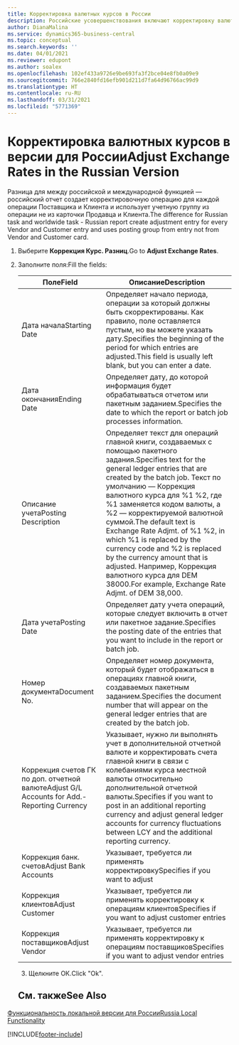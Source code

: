 ```yaml
---
title: Корректировка валютных курсов в России
description: Российские усовершенствования включают корректировку валютных курсов.
author: DianaMalina
ms.service: dynamics365-business-central
ms.topic: conceptual
ms.search.keywords: ''
ms.date: 04/01/2021
ms.reviewer: edupont
ms.author: soalex
ms.openlocfilehash: 102ef433a9726e9be693fa3f2bce04e8fb0a09e9
ms.sourcegitcommit: 766e2840fd16efb901d211d7fa64d96766ac99d9
ms.translationtype: HT
ms.contentlocale: ru-RU
ms.lasthandoff: 03/31/2021
ms.locfileid: "5771369"
---
```

# <a name="adjust-exchange-rates-in-the-russian-version"></a><span data-ttu-id="f269c-103">Корректировка валютных курсов в версии для России</span><span class="sxs-lookup"><span data-stu-id="f269c-103">Adjust Exchange Rates in the Russian Version</span></span>

<span data-ttu-id="f269c-104">Разница для между российской и международной функцией — российский отчет создает корректировочную операцию для каждой операции Поставщика и Клиента и использует учетную группу из операции не из карточки Продавца и Клиента.</span><span class="sxs-lookup"><span data-stu-id="f269c-104">The difference for Russian task and worldwide task - Russian report create adjustment entry for every Vendor and Customer entry and uses posting group from entry not from Vendor and Customer card.</span></span>

1. <span data-ttu-id="f269c-105">Выберите **Коррекция Курс. Разниц**.</span><span class="sxs-lookup"><span data-stu-id="f269c-105">Go to **Adjust Exchange Rates**.</span></span>

2. <span data-ttu-id="f269c-106">Заполните поля:</span><span class="sxs-lookup"><span data-stu-id="f269c-106">Fill the fields:</span></span>

   | <span data-ttu-id="f269c-107">Поле</span><span class="sxs-lookup"><span data-stu-id="f269c-107">Field</span></span>                                           | <span data-ttu-id="f269c-108">Описание</span><span class="sxs-lookup"><span data-stu-id="f269c-108">Description</span></span>                                                  |
   | ----------------------------------------------- | ------------------------------------------------------------ |
   | <span data-ttu-id="f269c-109">Дата начала</span><span class="sxs-lookup"><span data-stu-id="f269c-109">Starting Date</span></span>                                   | <span data-ttu-id="f269c-110">Определяет начало периода, операции за который должны быть скорректированы. Как правило, поле оставляется пустым, но вы можете указать дату.</span><span class="sxs-lookup"><span data-stu-id="f269c-110">Specifies the beginning of the period for which entries are adjusted.This field is usually left blank, but you can enter a date.</span></span> |
   | <span data-ttu-id="f269c-111">Дата окончания</span><span class="sxs-lookup"><span data-stu-id="f269c-111">Ending Date</span></span>                                     | <span data-ttu-id="f269c-112">Определяет дату, до которой информация будет обрабатываться отчетом или пакетным заданием.</span><span class="sxs-lookup"><span data-stu-id="f269c-112">Specifies the date to which the report or batch job processes information.</span></span> |
   | <span data-ttu-id="f269c-113">Описание учета</span><span class="sxs-lookup"><span data-stu-id="f269c-113">Posting Description</span></span>                             | <span data-ttu-id="f269c-114">Определяет текст для операций главной книги, создаваемых с помощью пакетного задания.</span><span class="sxs-lookup"><span data-stu-id="f269c-114">Specifies text for the general ledger entries that are created by the batch job.</span></span> <span data-ttu-id="f269c-115">Текст по умолчанию — Коррекция валютного курса для %1 %2, где %1 заменяется кодом валюты, а %2 — корректируемой валютной суммой.</span><span class="sxs-lookup"><span data-stu-id="f269c-115">The default text is Exchange Rate Adjmt. of %1 %2, in which %1 is replaced by the currency code and %2 is replaced by the currency amount that is adjusted.</span></span> <span data-ttu-id="f269c-116">Например, Коррекция валютного курса для DEM 38000.</span><span class="sxs-lookup"><span data-stu-id="f269c-116">For example, Exchange Rate Adjmt. of DEM 38,000.</span></span> |
   | <span data-ttu-id="f269c-117">Дата учета</span><span class="sxs-lookup"><span data-stu-id="f269c-117">Posting Date</span></span>                                    | <span data-ttu-id="f269c-118">Определяет дату учета операций, которые следует включить в отчет или пакетное задание.</span><span class="sxs-lookup"><span data-stu-id="f269c-118">Specifies the posting date of the entries that you want to include in the report or batch job.</span></span> |
   | <span data-ttu-id="f269c-119">Номер документа</span><span class="sxs-lookup"><span data-stu-id="f269c-119">Document No.</span></span>                                    | <span data-ttu-id="f269c-120">Определяет номер документа, который будет отображаться в операциях главной книги, создаваемых пакетным заданием.</span><span class="sxs-lookup"><span data-stu-id="f269c-120">Specifies the document number that will appear on the general ledger entries that are created by the batch job.</span></span> |
   | <span data-ttu-id="f269c-121">Коррекция счетов ГК по доп. отчетной валюте</span><span class="sxs-lookup"><span data-stu-id="f269c-121">Adjust G/L Accounts for Add.-Reporting Currency</span></span> | <span data-ttu-id="f269c-122">Указывает, нужно ли выполнять учет в дополнительной отчетной валюте и корректировать счета главной книги в связи с колебаниями курса местной валюты относительно дополнительной отчетной валюты.</span><span class="sxs-lookup"><span data-stu-id="f269c-122">Specifies if you want to post in an additional reporting currency and adjust general ledger accounts for currency fluctuations between LCY and the additional reporting currency.</span></span> |
   | <span data-ttu-id="f269c-123">Коррекция банк. счетов</span><span class="sxs-lookup"><span data-stu-id="f269c-123">Adjust Bank Accounts</span></span>                            | <span data-ttu-id="f269c-124">Указывает, требуется ли применять корректировку</span><span class="sxs-lookup"><span data-stu-id="f269c-124">Specifies if you want to adjust</span></span>                              |
   | <span data-ttu-id="f269c-125">Коррекция клиентов</span><span class="sxs-lookup"><span data-stu-id="f269c-125">Adjust Customer</span></span>                                 | <span data-ttu-id="f269c-126">Указывает, требуется ли применять корректировку к операциям клиентов</span><span class="sxs-lookup"><span data-stu-id="f269c-126">Specifies if you want to adjust customer entries</span></span>             |
   | <span data-ttu-id="f269c-127">Коррекция поставщиков</span><span class="sxs-lookup"><span data-stu-id="f269c-127">Adjust Vendor</span></span>                                   | <span data-ttu-id="f269c-128">Указывает, требуется ли применять корректировку к операциям поставщиков</span><span class="sxs-lookup"><span data-stu-id="f269c-128">Specifies if you want to adjust vendor entries</span></span>               |

   3. <span data-ttu-id="f269c-129">Щелкните ОК.</span><span class="sxs-lookup"><span data-stu-id="f269c-129">Click "Ok".</span></span>
   
   ## <a name="see-also"></a><span data-ttu-id="f269c-130">См. также</span><span class="sxs-lookup"><span data-stu-id="f269c-130">See Also</span></span> 

[<span data-ttu-id="f269c-131">Функциональность локальной версии для России</span><span class="sxs-lookup"><span data-stu-id="f269c-131">Russia Local Functionality</span></span>](russia-local-functionality.md)


[!INCLUDE[footer-include](../../includes/footer-banner.md)]